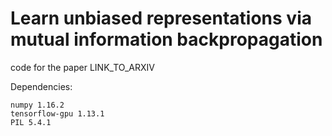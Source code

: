 # Learn unbiased representations via mutual information backpropagation

code for the paper LINK_TO_ARXIV

Dependencies:

```
numpy 1.16.2
tensorflow-gpu 1.13.1
PIL 5.4.1
```



